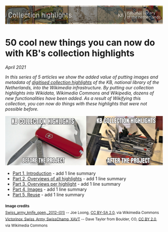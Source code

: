 ![Banner](../images/banners/KBTopstukkenBannerWikimedia_EN.jpg)

# 50 cool new things you can now do with KB's collection highlights
*April 2021*

*In this series of 5 articles we show the added value of putting images and metadata of [digitised collection highlights](https://www.kb.nl/galerij/digitale-topstukken) of the KB, national library of the Netherlands, into the Wikimedia infrastructure. By putting our collection highlights into Wikidata, Wikimedia Commons and Wikipedia, dozens of new functionalities have been added. As a result of Wikifying this collection, you can now do things with these highlights that were not possible before.*

<a href="Part%201%2C%20Introduction.html"><img src="images/KBtopstukkenMemeEN.jpg"/></a>

- [Part 1, Introduction](Part%201%2C%20Introduction.html) - add 1 line summary
- [Part 2, Overviews of all highlights](Part%202%2C%20Overviews%20of%20all%20highlights.html) - add 1 line summary
- [Part 3, Overviews per highlight](Part%203%2C%20Overviews%20per%20highlight.html) - add 1 line summary
- [Part 4, Images](Part%204%2C%20Images.html) - add 1 line summary
- [Part 5, Reuse](Part%205%2C%20Reuse.html) - add 1 line summary


<sub><b>Image credits</b></sub><br/>
<sub>[Swiss_army_knife_open,_2012-(01)](https://commons.wikimedia.org/wiki/File:Swiss_army_knife_open,_2012-(01).jpg) -- Joe Loong, [CC BY-SA 2.0](https://creativecommons.org/licenses/by-sa/2.0), via Wikimedia Commons</sub><br/>
<sub>[Victorinox_Swiss_Army_SwissChamp_XAVT](https://commons.wikimedia.org/wiki/File:Victorinox_Swiss_Army_SwissChamp_XAVT.jpg) -- Dave Taylor from Boulder, CO, [CC BY 2.0](https://creativecommons.org/licenses/by/2.0>), via Wikimedia Commons</sub>
